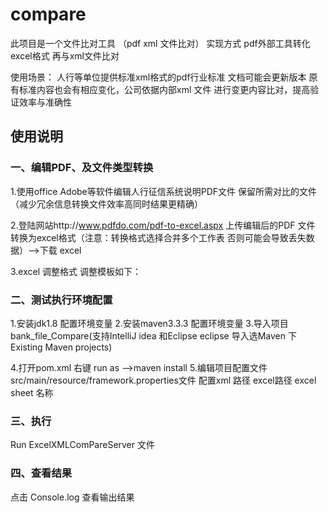 # compare
此项目是一个文件比对工具 （pdf xml 文件比对） 实现方式 pdf外部工具转化excel格式 再与xml文件比对

使用场景： 人行等单位提供标准xml格式的pdf行业标准 文档可能会更新版本 原有标准内容也会有相应变化，公司依据内部xml 
文件 进行变更内容比对，提高验证效率与准确性


## 使用说明
### 一、编辑PDF、及文件类型转换
1.使用office Adobe等软件编辑人行征信系统说明PDF文件 保留所需对比的文件（减少冗余信息转换文件效率高同时结果更精确）

2.登陆网站http://www.pdfdo.com/pdf-to-excel.aspx
上传编辑后的PDF 文件 转换为excel格式（注意：转换格式选择合并多个工作表 否则可能会导致丢失数据）-->下载 excel


3.excel 调整格式 调整模板如下：


### 二、测试执行环境配置
1.安装jdk1.8 配置环境变量
2.安装maven3.3.3 配置环境变量
3.导入项目bank_file_Compare(支持IntelliJ idea 和Eclipse eclipse 导入选Maven 下Existing Maven projects)

4.打开pom.xml  右键 run as -->maven install
5.编辑项目配置文件 src/main/resource/framework.properties文件 配置xml 路径  excel路径  excel sheet 名称


### 三、执行
Run ExcelXMLComPareServer 文件


### 四、查看结果
点击 Console.log 查看输出结果 
